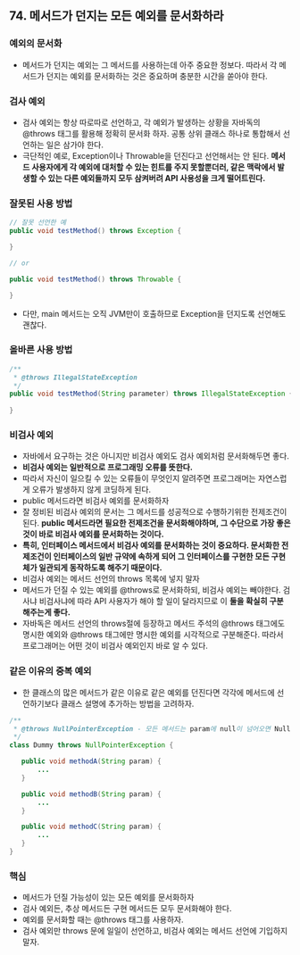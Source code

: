 ## 74. 메서드가 던지는 모든 예외를 문서화하라

### 예외의 문서화

- 메서드가 던지는 예외는 그 메서드를 사용하는데 아주 중요한 정보다. 따라서 각 메서드가 던지는 예외를 문서화하는 것은 중요하며 충분한 시간을 쏟아야 한다.

 

### 검사 예외

- 검사 예외는 항상 따로따로 선언하고, 각 예외가 발생하는 상황을 자바독의 @throws 태그를 활용해 정확히 문서화 하자. 공통 상위 클래스 하나로 통합해서 선언하는 일은 삼가야 한다.
- 극단적인 예로, Exception이나 Throwable을 던진다고 선언해서는 안 된다. **메서드 사용자에게 각 예외에 대처할 수 있는 힌트를 주지 못할뿐더러, 같은 맥락에서 발생할 수 있는 다른 예외들까지 모두 삼켜버려 API 사용성을 크게 떨어트린다.**

 

### 잘못된 사용 방법

```java
// 잘못 선언한 예
public void testMethod() throws Exception {

}

// or

public void testMethod() throws Throwable {

}
```

- 다만, main 메서드는 오직 JVM만이 호출하므로 Exception을 던지도록 선언해도 괜찮다.

 

### 올바른 사용 방법

```java
/**
 * @throws IllegalStateException
 */
public void testMethod(String parameter) throws IllegalStateException {
  
}
```

 

### 비검사 예외

- 자바에서 요구하는 것은 아니지만 비검사 예외도 검사 예외처럼 문서화해두면 좋다. 
- **비검사 예외는 일반적으로 프로그래밍 오류를 뜻한다.** 
- 따라서 자신이 일으킬 수 있는 오류들이 무엇인지 알려주면 프로그래머는 자연스럽게 오류가 발생하지 않게 코딩하게 된다.
- public 메서드라면 비검사 예외를 문서화하자
- 잘 정비된 비검사 예외의 문서는 그 메서드를 성공적으로 수행하기위한 전제조건이 된다. **public 메서드라면 필요한 전제조건을 문서화해야하며, 그 수단으로 가장 좋은 것이 바로 비검사 예외를 문서화하는 것이다.**
- **특히, 인터페이스 메서드에서 비검사 예외를 문서화하는 것이 중요하다. 문서화한 전제조건이 인터페이스의 일반 규약에 속하게 되어 그 인터페이스를 구현한 모든 구현체가 일관되게 동작하도록 해주기 때문이다.**
- 비검사 예외는 메서드 선언의 throws 목록에 넣지 말자
- 메서드가 던질 수 있는 예외를 @throws로 문서화하되, 비검사 예외는 빼야한다. 검사냐 비검사냐에 따라 API 사용자가 해야 할 일이 달라지므로 이 **둘을 확실히 구분해주는게 좋다.**
- 자바독은 메서드 선언의 throws절에 등장하고 메서드 주석의 @throws 태그에도 명시한 예외와 @throws 태그에만 명시한 예외를 시각적으로 구분해준다. 따라서 프로그래머는 어떤 것이 비검사 예외인지 바로 알 수 있다.

 

### 같은 이유의 중복 예외

- 한 클래스의 많은 메서드가 같은 이유로 같은 예외를 던진다면 각각에 메서드에 선언하기보다 클래스 설명에 추가하는 방법을 고려하자.

```java
/**
 * @throws NullPointerException - 모든 메서드는 param에 null이 넘어오면 NullPointerExcetpion을 던진다.
 */
class Dummy throws NullPointerException {

   public void methodA(String param) {
       ...
   }

   public void methodB(String param) {
       ...
   }

   public void methodC(String param) {
       ...
   }
}
```



### 핵심

- 메서드가 던질 가능성이 있는 모든 예외를 문서화하자
- 검사 예외든, 추상 메서드든 구현 메서드든 모두 문서화해야 한다.
- 예외를 문서화할 때는 @throws 태그를 사용하자.
- 검사 예외만 throws 문에 일일이 선언하고, 비검사 예외는 메서드 선언에 기입하지 말자.